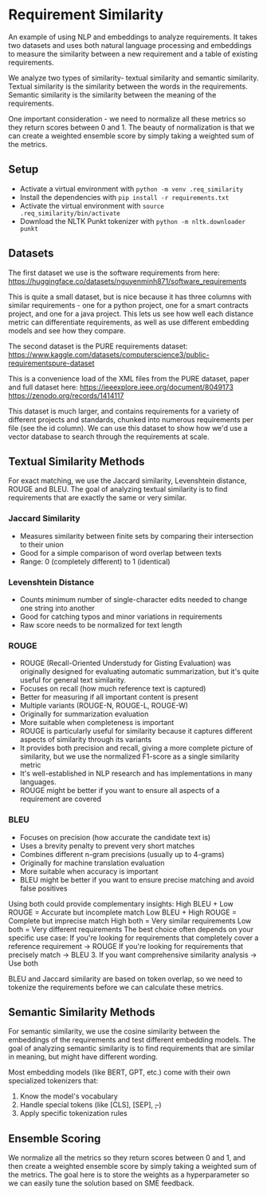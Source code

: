 # Requirement Similarity

An example of using NLP and embeddings to analyze requirements. It takes two datasets and uses both natural language processing and embeddings to measure the similarity between a new requirement and a table of existing requirements. 

We analyze two types of similarity- textual similarity and semantic similarity.
Textual similarity is the similarity between the words in the requirements.
Semantic similarity is the similarity between the meaning of the requirements.

One important consideration - we need to normalize all these metrics so they return scores between 0 and 1. 
The beauty of normalization is that we can create a weighted ensemble score by simply taking a weighted sum of the metrics.

## Setup

- Activate a virtual environment with `python -m venv .req_similarity`
- Install the dependencies with `pip install -r requirements.txt`
- Activate the virtual environment with `source .req_similarity/bin/activate`
- Download the NLTK Punkt tokenizer with `python -m nltk.downloader punkt`

## Datasets

The first dataset we use is the software requirements from here:
https://huggingface.co/datasets/nguyenminh871/software_requirements

This is quite a small dataset, but is nice because it has three columns with similar requirements - one for a python project, one for a smart contracts project, and one for a java project. This lets us see how well each distance metric can differentiate requirements, as well as use different embedding models and see how they compare.

The second dataset is the PURE requirements dataset:
https://www.kaggle.com/datasets/computerscience3/public-requirementspure-dataset

This is a convenience load of the XML files from the PURE dataset, paper and full dataset here:
https://ieeexplore.ieee.org/document/8049173
https://zenodo.org/records/1414117

This dataset is much larger, and contains requirements for a variety of different projects and standards, chunked into numerous requirements per file (see the id column). We can use this dataset to show how we'd use a vector database to search through the requirements at scale.

## Textual Similarity Methods

For exact matching, we use the Jaccard similarity, Levenshtein distance, ROUGE and BLEU. 
The goal of analyzing textual similarity is to find requirements that are exactly the same or very similar.

### Jaccard Similarity
- Measures similarity between finite sets by comparing their intersection to their union
- Good for a simple comparison of word overlap between texts
- Range: 0 (completely different) to 1 (identical)

### Levenshtein Distance
- Counts minimum number of single-character edits needed to change one string into another
- Good for catching typos and minor variations in requirements
- Raw score needs to be normalized for text length

### ROUGE
- ROUGE (Recall-Oriented Understudy for Gisting Evaluation) was originally designed for evaluating automatic summarization, but it's quite useful for general text similarity.
- Focuses on recall (how much reference text is captured)
- Better for measuring if all important content is present
- Multiple variants (ROUGE-N, ROUGE-L, ROUGE-W)
- Originally for summarization evaluation
- More suitable when completeness is important
- ROUGE is particularly useful for similarity because it captures different aspects of similarity through its variants
- It provides both precision and recall, giving a more complete picture of similarity, but we use the normalized F1-score as a single similarity metric
- It's well-established in NLP research and has implementations in many languages.
- ROUGE might be better if you want to ensure all aspects of a requirement are covered

### BLEU
- Focuses on precision (how accurate the candidate text is)
- Uses a brevity penalty to prevent very short matches
- Combines different n-gram precisions (usually up to 4-grams)
- Originally for machine translation evaluation
- More suitable when accuracy is important
- BLEU might be better if you want to ensure precise matching and avoid false positives

Using both could provide complementary insights:
High BLEU + Low ROUGE = Accurate but incomplete match
Low BLEU + High ROUGE = Complete but imprecise match
High both = Very similar requirements
Low both = Very different requirements
The best choice often depends on your specific use case:
If you're looking for requirements that completely cover a reference requirement → ROUGE
If you're looking for requirements that precisely match → BLEU
3. If you want comprehensive similarity analysis → Use both

BLEU and Jaccard similarity are based on token overlap, so we need to tokenize the requirements before we can calculate these metrics.

## Semantic Similarity Methods

For semantic similarity, we use the cosine similarity between the embeddings of the requirements and test different embedding models. 
The goal of analyzing semantic similarity is to find requirements that are similar in meaning, but might have different wording.

Most embedding models (like BERT, GPT, etc.) come with their own specialized tokenizers that:
1. Know the model's vocabulary
2. Handle special tokens (like [CLS], [SEP], <s>, </s>)
3. Apply specific tokenization rules

## Ensemble Scoring

We normalize all the metrics so they return scores between 0 and 1, and then create a weighted ensemble score by simply taking a weighted sum of the metrics.
The goal here is to store the weights as a hyperparameter so we can easily tune the solution based on SME feedback.
